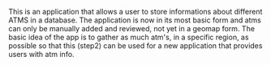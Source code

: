 This is an application that allows a user to store informations about different ATMS in a database. 
The application is now in its most basic form and atms can only be manually added and reviewed, not yet in a geomap form. 
The basic idea of the app is to gather as much atm's, in a specific region, as possible so that this (step2) can be used 
for a new application that provides users with atm  info.
